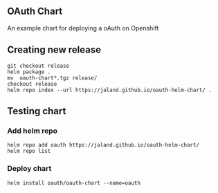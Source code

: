 ## OAuth Chart

An example chart for deploying a oAuth on Openshift



## Creating new release

```
git checkout release
helm package .
mv  oauth-chart*.tgz release/
checkout release
helm repo index --url https://jaland.github.io/oauth-helm-chart/ .
```




## Testing chart

### Add helm repo
```
helm repo add oauth https://jaland.github.io/oauth-helm-chart/
helm repo list
```

### Deploy chart
```
helm install oauth/oauth-chart --name=oauth
```